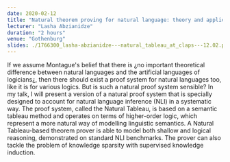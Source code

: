 ```yaml
---
date: 2020-02-12
title: "Natural theorem proving for natural language: theory and application"
lecturer: "Lasha Abzianidze"
duration: "2 hours"
venue: "Gothenburg"
slides: ./1766300_lasha-abzianidze---natural_tableau_at_claps---12.02.pdf
---
```


If we assume Montague's belief that there is ¿no important theoretical difference between natural languages and the artificial languages of logicians¿, then there should exist a proof system for natural languages too, like it is for various logics. But is such a natural proof system sensible? In my talk, I will present a version of a natural proof system that is specially designed to account for natural language inference (NLI) in a systematic way. The proof system, called the Natural Tableau, is based on a semantic tableau method and operates on terms of higher-order logic, which represent a more natural way of modelling linguistic semantics. A Natural Tableau-based theorem prover is able to model both shallow and logical reasoning, demonstrated on standard NLI benchmarks. The prover can also tackle the problem of knowledge sparsity with supervised knowledge induction.



